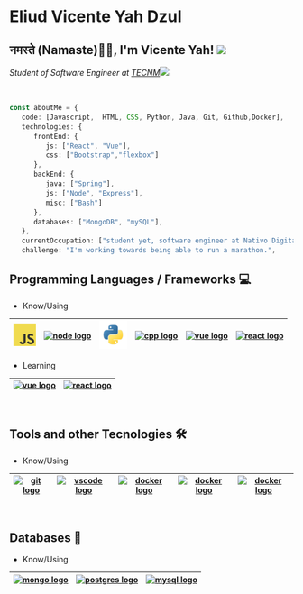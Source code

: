 # Eliud Vicente Yah Dzul
<h2>नमस्ते (Namaste)🙏🏻, I'm Vicente Yah! <img src="https://media.giphy.com/media/12oufCB0MyZ1Go/giphy.gif" width="50"></h2>
<p><em> Student of Software Engineer at <a href="https://www.itmerida.mx">TECNM</a><img src="https://media.giphy.com/media/WUlplcMpOCEmTGBtBW/giphy.gif" width="30"> 
</em></p>


<br>

```ts
const aboutMe = {
   code: [Javascript,  HTML, CSS, Python, Java, Git, Github,Docker],
   technologies: {
      frontEnd: {
         js: ["React", "Vue"],
         css: ["Bootstrap","flexbox"]
      },
      backEnd: {
         java: ["Spring"],
         js: ["Node", "Express"],
         misc: ["Bash"]
      },
      databases: ["MongoDB", "mySQL"],
   },
   currentOccupation: ["student yet, software engineer at Nativo Digital"],
   challenge: "I'm working towards being able to run a marathon.",
```

## Programming Languages / Frameworks :computer:

- Know/Using

| [<img src="https://raw.githubusercontent.com/github/explore/80688e429a7d4ef2fca1e82350fe8e3517d3494d/topics/javascript/javascript.png" alt="js logo" width="40">](https://developer.mozilla.org/en-US/docs/Web/JavaScript)  | [<img src="https://upload.wikimedia.org/wikipedia/commons/thumb/d/d9/Node.js_logo.svg/1280px-Node.js_logo.svg.png" alt="node logo" width="70">](https://nodejs.org/es/) |  [<img src="https://raw.githubusercontent.com/github/explore/80688e429a7d4ef2fca1e82350fe8e3517d3494d/topics/python/python.png" alt="python logo" width="50">](https://www.python.org/) | [<img src="https://upload.wikimedia.org/wikipedia/commons/thumb/1/18/ISO_C%2B%2B_Logo.svg/306px-ISO_C%2B%2B_Logo.svg.png" alt="cpp logo" width="40">](https://isocpp.org/)  | [<img src="https://upload.wikimedia.org/wikipedia/commons/thumb/9/95/Vue.js_Logo_2.svg/555px-Vue.js_Logo_2.svg.png" alt="vue logo" width="40">](https://vuejs.org/) | [<img src="https://upload.wikimedia.org/wikipedia/commons/thumb/4/47/React.svg/1200px-React.svg.png" alt="react logo" width="50">](https://es.reactjs.org/) | 
|---|---|---|---|---|---|

- Learning

| [<img src="https://upload.wikimedia.org/wikipedia/commons/4/49/Redux.png" alt="vue logo" width="70">](https://redux.js.org/) | [<img src="https://upload.wikimedia.org/wikipedia/commons/7/75/Django_logo.svg" alt="react logo" width="80">](https://www.djangoproject.com/)
|---|---|


<br>

## Tools and other Tecnologies :hammer_and_wrench:	

- Know/Using

| [<img src="https://raw.githubusercontent.com/Delta456/Delta456/master/img/git.png" alt="git logo" width="40">](https://git-scm.com/) | [<img src="https://raw.githubusercontent.com/Delta456/Delta456/master/img/vscode.png" alt="vscode logo" width="40">](https://code.visualstudio.com/) | [<img src="https://www.docker.com/sites/default/files/d8/2019-07/Moby-logo.png" alt="docker logo" width="40">](https://www.docker.com/) |[<img src="https://symbols.getvecta.com/stencil_92/21_postman-icon.fddaf8a27f.svg" alt="docker logo" width="50">](https://www.postman.com/)|[<img src="https://cdn.worldvectorlogo.com/logos/gitkraken.svg" alt="docker logo" width="50">](https://www.gitkraken.com/)|
|---|---|---|---|---|

<br>

## Databases :floppy_disk:	

- Know/Using

| [<img src="https://i.dlpng.com/static/png/468328_preview.png" alt="mongo logo" width="50">](https://www.mongodb.com/es) |  [<img src="https://upload.wikimedia.org/wikipedia/commons/2/29/Postgresql_elephant.svg" alt="postgres logo" width="60">](https://www.postgresql.org/) | [<img src="https://i0.wp.com/www.elearningworld.org/wp-content/uploads/2019/04/MySQL.svg.png?resize=600%2C400&ssl=1" alt="mysql logo" width="80">](https://www.mysql.com/)  | 
|---|---|---|
